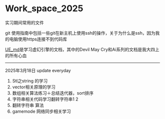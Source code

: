 # Work_space_2025
实习期间常用的文件

git 使用指南中包括一些git在新主机上使用ssh的操作，关于为什么是ssh，因为我的电脑使用https连接不到代码库



[UE_md](UE_md/XMind)是学习虚幻引擎的文档，其中的Devil May Cry和Ai系列的文档是我大四上的所有心血

------

2025年3月18日    update everyday

1. Stl之string 的学习
2. vector相关原理的学习
3. 数组相关算法练习＋总结迭代器，sort排序
4. 字符串相关代码学习翻转字符串1 2 
5. 翻转字符串 算法
6. gamemode 网络同步相关学习
